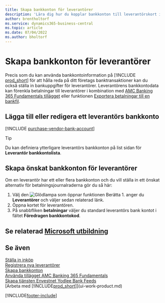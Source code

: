 ```yaml
---
title: Skapa bankkonton för leverantörer
description: 'Lära dig hur du kopplar bankkonton till leverantörskort i Business Central, t.ex. kontaktinformation, SWIFT- och IBAN-koder.'
author: brentholtorf
ms.service: dynamics365-business-central
ms.topic: article
ms.date: 07/04/2022
ms.author: bholtorf
---
```

# Skapa bankkonton för leverantörer

Precis som du kan använda bankkontoinformation på [!INCLUDE [prod_short](includes/prod_short.md)] för att hålla reda på ditt företags banktransaktioner kan du också ställa in bankuppgifter för leverantörer. Leverantörens bankkontodata kan förenkla betalningar till leverantörer i kombination med [AMC Banking 365 Fundamentals tillägget](ui-extensions-amc-banking.md) eller funktionen [Exportera betalningar till en bankfil](finance-make-payments-with-bank-data-conversion-service-or-sepa-credit-transfer.md).

## Lägga till eller redigera ett leverantörs bankkonto

[!INCLUDE [purchase-vendor-bank-account](includes/purchase-vendor-bank-account.md)]

> [!TIP]
> Du kan definiera ytterligare leverantörs bankkonton på list sidan för **Leverantör bankkontolista**.

## Skapa önskat bankkonton för leverantörer

Om en leverantör har ett eller flera bankkonton och du vill ställa in ett önskat alternativ för betalningsjournalraderna gör du så här:

1. Välj den ![Glödlampa som öppnar funktionen Berätta 1.](media/ui-search/search_small.png "Berätta för mig vad du vill göra") anger du **Leverantörer** och väljer sedan relaterad länk.
2. Öppna kortet för leverantören.
3. På snabbfliken **betalningar** väljer du standard leverantörs bank kontot i fältet **Föredragen bankkontokod**.

## Se relaterad [Microsoft utbildning](/training/modules/cash-management-dynamics-365-business-central/)

## Se även

[Ställa in inköp](purchasing-setup-purchasing.md)  
[Registrera nya leverantörer](purchasing-how-register-new-vendors.md)  
[Skapa bankkonton](bank-how-setup-bank-accounts.md)  
[Använda tillägget AMC Banking 365 Fundamentals](ui-extensions-amc-banking.md)  
[Skapa tjänsten Envestnet Yodlee Bank Feeds](bank-how-setup-bank-statement-service.md)  
[Arbeta med [!INCLUDE[prod_short](includes/prod_short.md)]](ui-work-product.md)

[!INCLUDE[footer-include](includes/footer-banner.md)]
